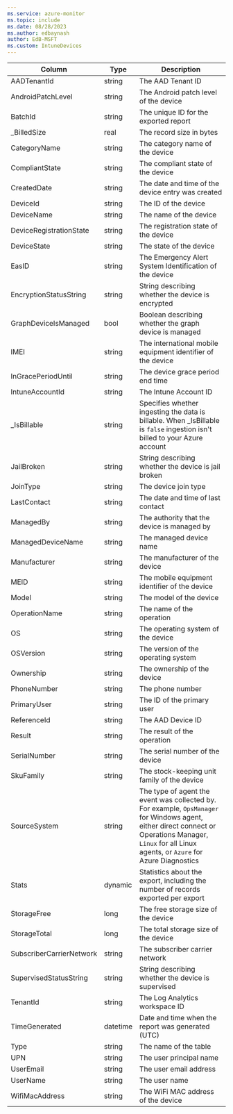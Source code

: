 ```yaml
---
ms.service: azure-monitor
ms.topic: include
ms.date: 08/28/2023
ms.author: edbaynash
author: EdB-MSFT
ms.custom: IntuneDevices
---
```



| Column | Type | Description |
|---|---|---|
| AADTenantId | string | The AAD Tenant ID |
| AndroidPatchLevel | string | The Android patch level of the device |
| BatchId | string | The unique ID for the exported report |
| _BilledSize | real | The record size in bytes |
| CategoryName | string | The category name of the device |
| CompliantState | string | The compliant state of the device |
| CreatedDate | string | The date and time of the device entry was created |
| DeviceId | string | The ID of the device |
| DeviceName | string | The name of the device |
| DeviceRegistrationState | string | The registration state of the device |
| DeviceState | string | The state of the device |
| EasID | string | The Emergency Alert System Identification of the device |
| EncryptionStatusString | string | String describing whether the device is encrypted |
| GraphDeviceIsManaged | bool | Boolean describing whether the graph device is managed |
| IMEI | string | The international mobile equipment identifier of the device |
| InGracePeriodUntil | string | The device grace period end time |
| IntuneAccountId | string | The Intune Account ID |
| _IsBillable | string | Specifies whether ingesting the data is billable. When _IsBillable is `false` ingestion isn't billed to your Azure account |
| JailBroken | string | String describing whether the device is jail broken |
| JoinType | string | The device join type |
| LastContact | string | The date and time of last contact |
| ManagedBy | string | The authority that the device is managed by |
| ManagedDeviceName | string | The managed device name |
| Manufacturer | string | The manufacturer of the device |
| MEID | string | The mobile equipment identifier of the device |
| Model | string | The model of the device |
| OperationName | string | The name of the operation |
| OS | string | The operating system of the device |
| OSVersion | string | The version of the operating system |
| Ownership | string | The ownership of the device |
| PhoneNumber | string | The phone number |
| PrimaryUser | string | The ID of the primary user |
| ReferenceId | string | The AAD Device ID |
| Result | string | The result of the operation |
| SerialNumber | string | The serial number of the device |
| SkuFamily | string | The stock-keeping unit family of the device |
| SourceSystem | string | The type of agent the event was collected by. For example, `OpsManager` for Windows agent, either direct connect or Operations Manager, `Linux` for all Linux agents, or `Azure` for Azure Diagnostics |
| Stats | dynamic | Statistics about the export, including the number of records exported per export |
| StorageFree | long | The free storage size of the device |
| StorageTotal | long | The total storage size of the device |
| SubscriberCarrierNetwork | string | The subscriber carrier network |
| SupervisedStatusString | string | String describing whether the device is supervised |
| TenantId | string | The Log Analytics workspace ID |
| TimeGenerated | datetime | Date and time when the report was generated (UTC) |
| Type | string | The name of the table |
| UPN | string | The user principal name |
| UserEmail | string | The user email address |
| UserName | string | The user name |
| WifiMacAddress | string | The WiFi MAC address of the device |
